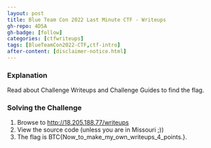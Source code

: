```yaml
---
layout: post
title: Blue Team Con 2022 Last Minute CTF - Writeups
gh-repo: 4D5A
gh-badge: [follow]
categories: [ctfwriteups]
tags: [BlueTeamCon2022-CTF,ctf-intro]
after-content: [disclaimer-notice.html]
---
```

### Explanation
Read about Challenge Writeups and Challenge Guides to find the flag.

### Solving the Challenge
1. Browse to http://18.205.188.77/writeups
2. View the source code (unless you are in Missouri ;))
3. The flag is BTC{Now_to_make_my_own_writeups_4_points.}.